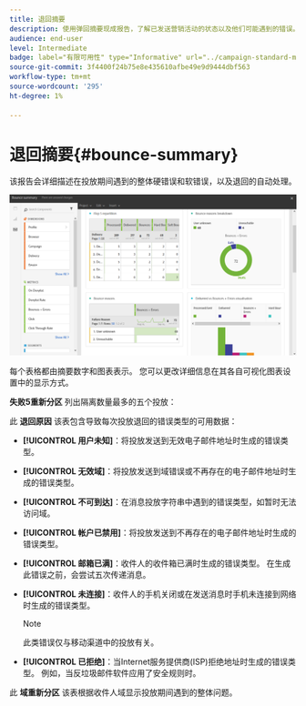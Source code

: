 ```yaml
---
title: 退回摘要
description: 使用弹回摘要现成报告，了解已发送营销活动的状态以及他们可能遇到的错误。
audience: end-user
level: Intermediate
badge: label="有限可用性" type="Informative" url="../campaign-standard-migration-home.md" tooltip="仅限于Campaign Standard已迁移的用户"
source-git-commit: 3f4400f24b75e8e435610afbe49e9d9444dbf563
workflow-type: tm+mt
source-wordcount: '295'
ht-degree: 1%

---
```


# 退回摘要{#bounce-summary}

该报告会详细描述在投放期间遇到的整体硬错误和软错误，以及退回的自动处理。

![](assets/campaign_reports_bounces.png)

每个表格都由摘要数字和图表表示。 您可以更改详细信息在其各自可视化图表设置中的显示方式。

**失败5重新分区** 列出隔离数量最多的五个投放：

此 **退回原因** 该表包含导致每次投放退回的错误类型的可用数据：

* **[!UICONTROL 用户未知]**：将投放发送到无效电子邮件地址时生成的错误类型。
* **[!UICONTROL 无效域]**：将投放发送到域错误或不再存在的电子邮件地址时生成的错误类型。
* **[!UICONTROL 不可到达]**：在消息投放字符串中遇到的错误类型，如暂时无法访问域。
* **[!UICONTROL 帐户已禁用]**：将投放发送到不再存在的电子邮件地址时生成的错误类型。
* **[!UICONTROL 邮箱已满]**：收件人的收件箱已满时生成的错误类型。 在生成此错误之前，会尝试五次传递消息。
* **[!UICONTROL 未连接]**：收件人的手机关闭或在发送消息时手机未连接到网络时生成的错误类型。

  >[!NOTE]
  >
  >此类错误仅与移动渠道中的投放有关。

* **[!UICONTROL 已拒绝]**：当Internet服务提供商(ISP)拒绝地址时生成的错误类型。 例如，当反垃圾邮件软件应用了安全规则时。

此 **域重新分区** 该表根据收件人域显示投放期间遇到的整体问题。
